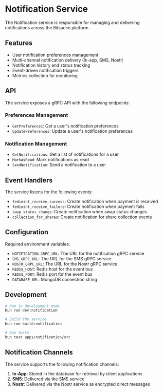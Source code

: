 # Notification Service

The Notification service is responsible for managing and delivering notifications across the Bitsacco platform.

## Features

- User notification preferences management
- Multi-channel notification delivery (In-app, SMS, Nostr)
- Notification history and status tracking
- Event-driven notification triggers
- Metrics collection for monitoring

## API

The service exposes a gRPC API with the following endpoints:

### Preferences Management

- `GetPreferences`: Get a user's notification preferences
- `UpdatePreferences`: Update a user's notification preferences

### Notification Management

- `GetNotifications`: Get a list of notifications for a user
- `MarkAsRead`: Mark notifications as read
- `SendNotification`: Send a notification to a user

## Event Handlers

The service listens for the following events:

- `fedimint_receive_success`: Create notification when payment is received
- `fedimint_receive_failure`: Create notification when payment fails
- `swap_status_change`: Create notification when swap status changes
- `collection_for_shares`: Create notification for share collection events

## Configuration

Required environment variables:

- `NOTIFICATION_GRPC_URL`: The URL for the notification gRPC service
- `SMS_GRPC_URL`: The URL for the SMS gRPC service
- `NOSTR_GRPC_URL`: The URL for the Nostr gRPC service
- `REDIS_HOST`: Redis host for the event bus
- `REDIS_PORT`: Redis port for the event bus
- `DATABASE_URL`: MongoDB connection string

## Development

```bash
# Run in development mode
bun run dev:notification

# Build the service
bun run build:notification

# Run tests
bun test apps/notification/src
```

## Notification Channels

The service supports the following notification channels:

1. **In-App**: Stored in the database for retrieval by client applications
2. **SMS**: Delivered via the SMS service
3. **Nostr**: Delivered via the Nostr service as encrypted direct messages
